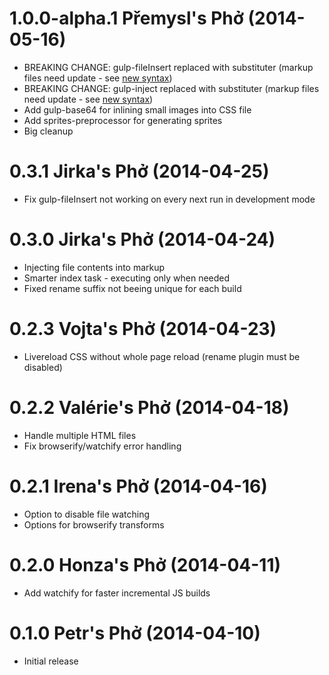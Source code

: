 <a name="1.0.0-alpha.1"></a>
# 1.0.0-alpha.1 Přemysl's Phở (2014-05-16)

- BREAKING CHANGE: gulp-fileInsert replaced with substituter (markup files need update - see [new syntax][generator-index-1.0.0-alpha.1])
- BREAKING CHANGE: gulp-inject replaced with substituter (markup files need update - see [new syntax][generator-index-1.0.0-alpha.1])
- Add gulp-base64 for inlining small images into CSS file
- Add sprites-preprocessor for generating sprites
- Big cleanup

[generator-index-1.0.0-alpha.1]: https://github.com/madebysource/generator-pho/blob/af917b1d96d22981fe7e2ad6a0ad13e37fcd3162/app/templates/src/index.html

<a name="0.3.1"></a>
# 0.3.1 Jirka's Phở (2014-04-25)

- Fix gulp-fileInsert not working on every next run in development mode

<a name="0.3.0"></a>
# 0.3.0 Jirka's Phở (2014-04-24)

- Injecting file contents into markup
- Smarter index task - executing only when needed
- Fixed rename suffix not beeing unique for each build

<a name="0.2.3"></a>
# 0.2.3 Vojta's Phở (2014-04-23)

- Livereload CSS without whole page reload (rename plugin must be disabled)

<a name="0.2.2"></a>
# 0.2.2 Valérie's Phở (2014-04-18)

- Handle multiple HTML files
- Fix browserify/watchify error handling

<a name="0.2.1"></a>
# 0.2.1 Irena's Phở (2014-04-16)

- Option to disable file watching
- Options for browserify transforms

<a name="0.2.0"></a>
# 0.2.0 Honza's Phở (2014-04-11)

- Add watchify for faster incremental JS builds

<a name="0.1.0"></a>
# 0.1.0 Petr's Phở (2014-04-10)

- Initial release